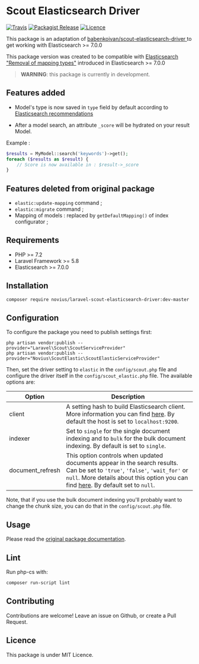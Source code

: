 # Scout Elasticsearch Driver
[![Travis](https://img.shields.io/travis/novius/laravel-scout-elasticsearch-driver.svg?maxAge=1800&style=flat-square)](https://travis-ci.org/novius/laravel-scout-elasticsearch-driver)
[![Packagist Release](https://img.shields.io/packagist/v/novius/laravel-scout-elasticsearch-driver.svg?maxAge=1800&style=flat-square)](https://packagist.org/packages/novius/laravel-scout-elasticsearch-driver)
[![Licence](https://img.shields.io/packagist/l/novius/laravel-scout-elasticsearch-driver.svg?maxAge=1800&style=flat-square)](https://github.com/novius/laravel-scout-elasticsearch-driver#licence)

This package is an adaptation of [babenkoivan/scout-elasticsearch-driver ](https://github.com/babenkoivan/scout-elasticsearch-driver) to get working with Elasticsearch >= 7.0.0

This package version was created to be compatible with [Elasticsearch "Removal of mapping types"](https://www.elastic.co/guide/en/elasticsearch/reference/7.x/removal-of-types.html#removal-of-types) introduced in Elasticsearch >= 7.0.0

> **WARNING**: this package is currently in development.

## Features added

* Model's type is now saved in `type` field by default according to [Elasticsearch recommendations](https://www.elastic.co/guide/en/elasticsearch/reference/7.x/removal-of-types.html#_custom_type_field)

* After a model search, an attribute `_score` will be hydrated on your result Model.

Example : 

```php
$results = MyModel::search('keywords')->get();
foreach ($results as $result) {
    // Score is now available in : $result->_score
}
```

## Features deleted from original package

* `elastic:update-mapping` command ;
* `elastic:migrate` command ;
* Mapping of models : replaced by `getDefaultMapping()` of index configurator ;


## Requirements

* PHP >= 7.2
* Laravel Framework >= 5.8
* Elasticsearch >= 7.0.0

## Installation

```sh
composer require novius/laravel-scout-elasticsearch-driver:dev-master
```

## Configuration

To configure the package you need to publish settings first:

```
php artisan vendor:publish --provider="Laravel\Scout\ScoutServiceProvider"
php artisan vendor:publish --provider="Novius\ScoutElastic\ScoutElasticServiceProvider"
```

Then, set the driver setting to `elastic` in the `config/scout.php` file and configure the driver itself in the `config/scout_elastic.php` file.
The available options are:

Option | Description
--- | ---
client | A setting hash to build Elasticsearch client. More information you can find [here](https://www.elastic.co/guide/en/elasticsearch/client/php-api/current/configuration.html#_building_the_client_from_a_configuration_hash). By default the host is set to `localhost:9200`.
indexer | Set to `single` for the single document indexing and to `bulk` for the bulk document indexing. By default is set to `single`.
document_refresh | This option controls when updated documents appear in the search results. Can be set to `'true'`, `'false'`, `'wait_for'` or `null`. More details about this option you can find [here](https://www.elastic.co/guide/en/elasticsearch/reference/current/docs-refresh.html). By default set to `null`.

Note, that if you use the bulk document indexing you'll probably want to change the chunk size, you can do that in the `config/scout.php` file.

## Usage

Please read the [original package documentation](https://github.com/babenkoivan/scout-elasticsearch-driver). 

## Lint

Run php-cs with:

```sh
composer run-script lint
```

## Contributing

Contributions are welcome!
Leave an issue on Github, or create a Pull Request.


## Licence

This package is under MIT Licence.
